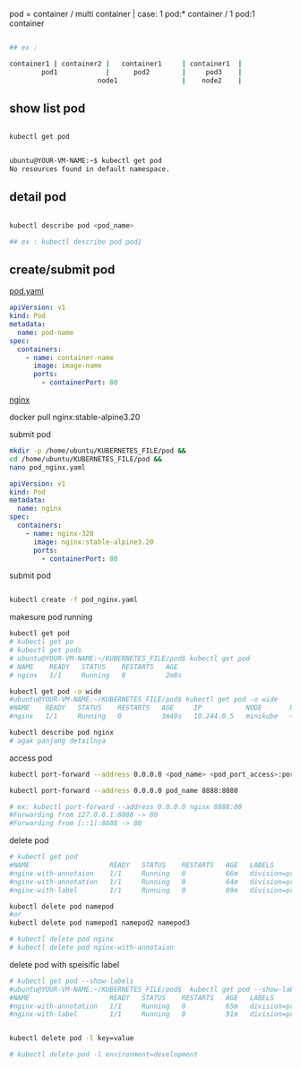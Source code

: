 pod = container / multi container  | case:  1 pod:* container /  1 pod:1 container 


```bash

## ex :

container1 | container2 |   container1     | container1  | 
        pod1            |      pod2        |     pod3    |
                      node1                |    node2    |

```

## show list pod

```bash

kubectl get pod

```


```bash

ubuntu@YOUR-VM-NAME:~$ kubectl get pod
No resources found in default namespace.

```

## detail pod


```bash

kubectl describe pod <pod_name>

## ex : kubectl describe pod pod1

```

## create/submit pod

[pod.yaml](https://github.com/khannedy/belajar-kubernetes/blob/master/templates/pod.yaml)

```yml
apiVersion: v1
kind: Pod
metadata:
  name: pod-name
spec:
  containers:
    - name: container-name
      image: image-name
      ports:
        - containerPort: 80
```

[nginx](https://hub.docker.com/_/nginx/tags)

docker pull nginx:stable-alpine3.20


submit pod
```bash
mkdir -p /home/ubuntu/KUBERNETES_FILE/pod && 
cd /home/ubuntu/KUBERNETES_FILE/pod && 
nano pod_nginx.yaml
```

```yml
apiVersion: v1
kind: Pod
metadata:
  name: nginx
spec:
  containers:
    - name: nginx-320
      image: nginx:stable-alpine3.20
      ports:
        - containerPort: 80
```

submit pod
```bash

kubectl create -f pod_nginx.yaml

```

makesure pod running

```bash
kubectl get pod    
# kubectl get po
# kubectl get pods 
# ubuntu@YOUR-VM-NAME:~/KUBERNETES_FILE/pod$ kubectl get pod
# NAME    READY   STATUS    RESTARTS   AGE
# nginx   1/1     Running   0          2m8s

kubectl get pod -o wide
#ubuntu@YOUR-VM-NAME:~/KUBERNETES_FILE/pod$ kubectl get pod -o wide
#NAME    READY   STATUS    RESTARTS   AGE     IP           NODE       NOMINATED NODE   READINESS GATES
#nginx   1/1     Running   0          3m49s   10.244.0.5   minikube   <none>           <none>

kubectl describe pod nginx
# agak panjang detailnya
```

access pod
```bash
kubectl port-forward --address 0.0.0.0 <pod_name> <pod_port_access>:port_pod

kubectl port-forward --address 0.0.0.0 pod_name 8888:8080

# ex: kubectl port-forward --address 0.0.0.0 nginx 8888:80
#Forwarding from 127.0.0.1:8888 -> 80
#Forwarding from [::1]:8888 -> 80

```


delete pod

```bash
# kubectl get pod
#NAME                    READY   STATUS    RESTARTS   AGE   LABELS
#nginx-with-annotaion    1/1     Running   0          66m   division=product,envi                                                                           ronment=development,project=xxx,team=project,version=3.20
#nginx-with-annotation   1/1     Running   0          64m   division=product,envi                                                                           ronment=development,project=xxx,team=project,version=3.20
#nginx-with-label        1/1     Running   0          89m   division=product,envi 

kubectl delete pod namepod
#or
kubectl delete pod namepod1 namepod2 namepod3

# kubectl delete pod nginx
# kubectl delete pod nginx-with-annotaion
```

delete pod with speisific label

```bash
# kubectl get pod --show-labels
#ubuntu@YOUR-VM-NAME:~/KUBERNETES_FILE/pod$  kubectl get pod --show-labels
#NAME                    READY   STATUS    RESTARTS   AGE   LABELS
#nginx-with-annotation   1/1     Running   0          65m   division=product,environment=development,project=xxx,team=project,version=3.20
#nginx-with-label        1/1     Running   0          91m   division=product,environment=production,project=xxx,team=product,version=3.20


kubectl delete pod -l key=value

# kubectl delete pod -l environment=development

```

